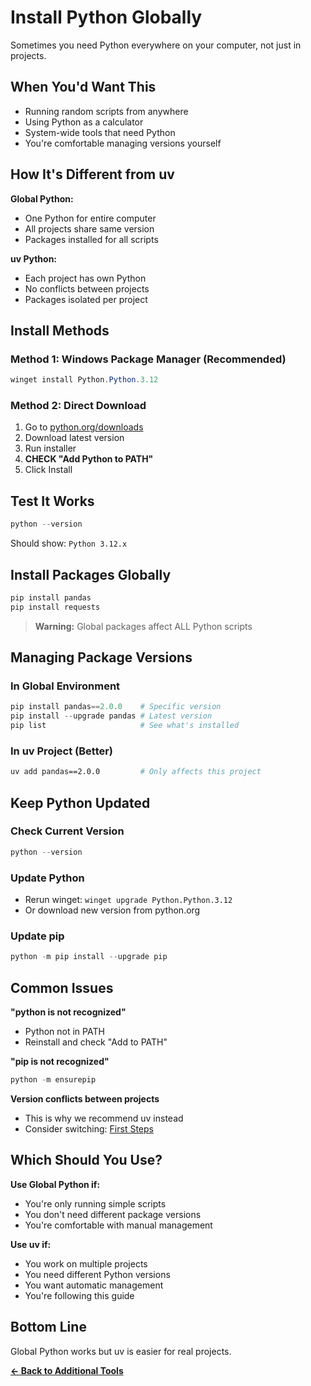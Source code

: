 # Install Python Globally

Sometimes you need Python everywhere on your computer, not just in projects.

## When You'd Want This

- Running random scripts from anywhere
- Using Python as a calculator
- System-wide tools that need Python
- You're comfortable managing versions yourself

## How It's Different from uv

**Global Python:**
- One Python for entire computer
- All projects share same version
- Packages installed for all scripts

**uv Python:**
- Each project has own Python
- No conflicts between projects
- Packages isolated per project

## Install Methods

### Method 1: Windows Package Manager (Recommended)

```powershell
winget install Python.Python.3.12
```

### Method 2: Direct Download

1. Go to [python.org/downloads](https://python.org/downloads)
2. Download latest version
3. Run installer
4. **CHECK "Add Python to PATH"**
5. Click Install

## Test It Works

```powershell
python --version
```
Should show: `Python 3.12.x`

## Install Packages Globally

```powershell
pip install pandas
pip install requests
```

> **Warning:** Global packages affect ALL Python scripts

## Managing Package Versions

### In Global Environment

```powershell
pip install pandas==2.0.0    # Specific version
pip install --upgrade pandas # Latest version
pip list                     # See what's installed
```

### In uv Project (Better)

```bash
uv add pandas==2.0.0         # Only affects this project
```

## Keep Python Updated

### Check Current Version

```powershell
python --version
```

### Update Python

- Rerun winget: `winget upgrade Python.Python.3.12`
- Or download new version from python.org

### Update pip

```powershell
python -m pip install --upgrade pip
```

## Common Issues

**"python is not recognized"**

- Python not in PATH
- Reinstall and check "Add to PATH"

**"pip is not recognized"**

```powershell
python -m ensurepip
```

**Version conflicts between projects**

- This is why we recommend uv instead
- Consider switching: [First Steps](first-steps.md)

## Which Should You Use?

**Use Global Python if:**

- You're only running simple scripts
- You don't need different package versions
- You're comfortable with manual management

**Use uv if:**

- You work on multiple projects
- You need different Python versions
- You want automatic management
- You're following this guide

## Bottom Line

Global Python works but uv is easier for real projects.

**[← Back to Additional Tools](additional-tools-and-resources.md)**